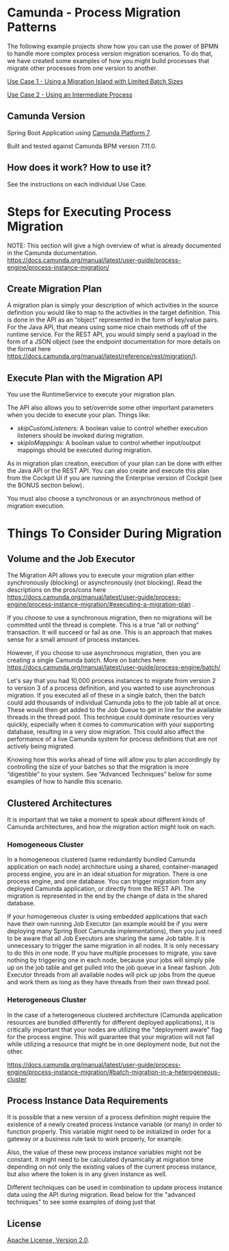# Camunda - Process Migration Patterns

The following example projects show how you can use the power of BPMN to handle more complex process version migration scenarios.  To do that, we have created some examples of how you might build processes that migrate other processes from one version to another. 

[Use Case 1 - Using a Migration Island with Limited Batch Sizes](Case1.md)

[Use Case 2 - Using an Intermediate Process](Case2.md)

## Camunda Version

Spring Boot Application using [Camunda Platform 7](http://docs.camunda.org).

Built and tested against Camunda BPM version 7.11.0.

## How does it work?  How to use it?

See the instructions on each individual Use Case.


# Steps for Executing Process Migration

NOTE: This section will give a high overview of what is already documented in the Camunda documentation.  https://docs.camunda.org/manual/latest/user-guide/process-engine/process-instance-migration/

## Create Migration Plan

A migration plan is simply your description of which activities in the source definition you would like to map to the activities in the target definition.  This is done in the API as an “object” represented in the form of key/value pairs.  For the Java API, that means using some nice chain methods off of the runtime service.  For the REST API, you would simply send a payload in the form of a JSON object (see the endpoint documentation for more details on the format here https://docs.camunda.org/manual/latest/reference/rest/migration/).

## Execute Plan with the Migration API

You use the RuntimeService to execute your migration plan.

The API also allows you to set/override some other important parameters when you decide to execute your plan.  Things like:

* *skipCustomListeners:* A boolean value to control whether execution listeners should be invoked during migration.
* *skipIoMappings:* A boolean value to control whether input/output mappings should be executed during migration.

As in migration plan creation, execution of your plan can be done with either the Java API or the REST API.  You can also create and execute this plan from the Cockpit UI if you are running the Enterprise version of Cockpit (see the BONUS section below).

You must also choose a synchronous or an asynchronous method of migration execution.

# Things To Consider During Migration

## Volume and the Job Executor

The Migration API allows you to execute your migration plan either synchronously (blocking) or asynchronously (not blocking).  Read the descriptions on the pros/cons here https://docs.camunda.org/manual/latest/user-guide/process-engine/process-instance-migration/#executing-a-migration-plan .

If you choose to use a synchronous migration, then no migrations will be committed until the thread is complete.  This is a true “all or nothing” transaction.  It will succeed or fail as one.  This is an approach that makes sense for a small amount of process instances.

However, if you choose to use asynchronous migration, then you are creating a single Camunda batch.  More on batches here:  https://docs.camunda.org/manual/latest/user-guide/process-engine/batch/

Let's say that you had 10,000 process instances to migrate from version 2 to version 3 of a process definition, and you wanted to use asynchronous migration.  If you executed all of these in a single batch, then the batch could add thousands of individual Camunda jobs to the job table all at once.  These would then get added to the Job Queue to get in line for the available threads in the thread pool.  This technique could dominate resources very quickly, especially when it comes to communication with your supporting database, resulting in a very slow migration.  This could also affect the performance of a live Camunda system for process definitions that are not actively being migrated.

Knowing how this works ahead of time will allow you to plan accordingly by controlling the size of your batches so that the migration is more “digestible” to your system.  See “Advanced Techniques” below for some examples of how to handle this scenario.

## Clustered Architectures

It is important that we take a moment to speak about different kinds of Camunda architectures, and how the migration action might look on each.

### Homogeneous Cluster

In a homogeneous clustered (same redundantly bundled Camunda application on each node) architecture using a shared, container-managed process engine, you are in an ideal situation for migration.  There is one process engine, and one database.  You can trigger migration from any deployed Camunda application, or directly from the REST API.  The migration is represented in the end by the change of data in the shared database.

If your homogeneous cluster is using embedded applications that each have their own running Job Executor (an example would be if you were deploying many Spring Boot Camunda implementations), then you just need to be aware that all Job Executors are sharing the same Job table.  It is unnecessary to trigger the same migration in all nodes.  It is only necessary to do this in one node.  If you have multiple processes to migrate, you save nothing by triggering one in each node, because your jobs will simply pile up on the job table and get pulled into the job queue in a linear fashion.  Job Executor threads from all available nodes will pick up jobs from the queue and work them as long as they have threads from their own thread pool.

### Heterogeneous Cluster

In the case of a heterogeneous clustered architecture (Camunda application resources are bundled differently for different deployed applications), it is critically important that your nodes are utilizing the "deployment aware" flag for the process engine.  This will guarantee that your migration will not fail while utilizing a resource that might be in one deployment node, but not the other.

https://docs.camunda.org/manual/latest/user-guide/process-engine/process-instance-migration/#batch-migration-in-a-heterogeneous-cluster

## Process Instance Data Requirements

It is possible that a new version of a process definition might require the existence of a newly created process instance variable (or many) in order to function properly.  This variable might need to be initialized in order for a gateway or a business rule task to work properly, for example.

Also, the value of these new process instance variables might not be constant.  It might need to be calculated dynamically at migration time depending on not only the existing values of the current process instance, but also where the token is in any given instance as well.

Different techniques can be used in combination to update process instance data using the API during migration.  Read below for the "advanced techniques" to see some examples of doing just that



## License
[Apache License, Version 2.0](http://www.apache.org/licenses/LICENSE-2.0).

